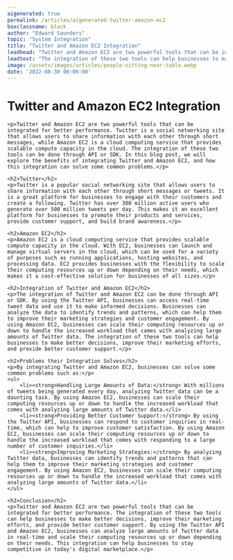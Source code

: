 ```yaml
---
aigenerated: true
permalink: /articles/aigenerated-twitter-amazon-ec2
boxclassname: black
author: "Edward Saunders"
topic: "System Integration"
title: "Twitter and Amazon EC2 Integration"
leadhead: "Twitter and Amazon EC2 are two powerful tools that can be integrated for better performance"
leadtext: "The integration of these two tools can help businesses to make better decisions, improve their marketing efforts, and provide better customer support. By using the Twitter API and Amazon EC2, businesses can analyze large amounts of Twitter data in real-time and scale their computing resources up or down depending on their needs. This integration can help businesses to stay competitive in today's digital marketplace."
image: /assets/images/articles/people-sitting-near-table.webp
date: '2022-08-30 00:00:00'
---
```

<div class="arttext">
	<h1>Twitter and Amazon EC2 Integration</h1>

	<p>Twitter and Amazon EC2 are two powerful tools that can be integrated for better performance. Twitter is a social networking site that allows users to share information with each other through short messages, while Amazon EC2 is a cloud computing service that provides scalable compute capacity in the cloud. The integration of these two tools can be done through API or SDK. In this blog post, we will explore the benefits of integrating Twitter and Amazon EC2, and how this integration can solve some common problems.</p>

	<h2>Twitter</h2>
	<p>Twitter is a popular social networking site that allows users to share information with each other through short messages or tweets. It is a great platform for businesses to engage with their customers and create a following. Twitter has over 300 million active users who generate over 500 million tweets per day. This makes it an excellent platform for businesses to promote their products and services, provide customer support, and build brand awareness.</p>

	<h2>Amazon EC2</h2>
	<p>Amazon EC2 is a cloud computing service that provides scalable compute capacity in the cloud. With EC2, businesses can launch and manage virtual servers in the cloud, which can be used for a variety of purposes such as running applications, hosting websites, and processing data. EC2 provides businesses with the flexibility to scale their computing resources up or down depending on their needs, which makes it a cost-effective solution for businesses of all sizes.</p>

	<h2>Integration of Twitter and Amazon EC2</h2>
	<p>The integration of Twitter and Amazon EC2 can be done through API or SDK. By using the Twitter API, businesses can access real-time tweet data and use it to make informed decisions. Businesses can analyze the data to identify trends and patterns, which can help them to improve their marketing strategies and customer engagement. By using Amazon EC2, businesses can scale their computing resources up or down to handle the increased workload that comes with analyzing large amounts of Twitter data. The integration of these two tools can help businesses to make better decisions, improve their marketing efforts, and provide better customer support.</p>

	<h2>Problems their Integration Solves</h2>
	<p>By integrating Twitter and Amazon EC2, businesses can solve some common problems such as:</p>
	<ul>
		<li><strong>Handling Large Amounts of Data:</strong> With millions of tweets being generated every day, analyzing Twitter data can be a daunting task. By using Amazon EC2, businesses can scale their computing resources up or down to handle the increased workload that comes with analyzing large amounts of Twitter data.</li>
		<li><strong>Providing Better Customer Support:</strong> By using the Twitter API, businesses can respond to customer inquiries in real-time, which can help to improve customer satisfaction. By using Amazon EC2, businesses can scale their computing resources up or down to handle the increased workload that comes with responding to a large number of customer inquiries.</li>
		<li><strong>Improving Marketing Strategies:</strong> By analyzing Twitter data, businesses can identify trends and patterns that can help them to improve their marketing strategies and customer engagement. By using Amazon EC2, businesses can scale their computing resources up or down to handle the increased workload that comes with analyzing large amounts of Twitter data.</li>
	</ul>

	<h2>Conclusion</h2>
	<p>Twitter and Amazon EC2 are two powerful tools that can be integrated for better performance. The integration of these two tools can help businesses to make better decisions, improve their marketing efforts, and provide better customer support. By using the Twitter API and Amazon EC2, businesses can analyze large amounts of Twitter data in real-time and scale their computing resources up or down depending on their needs. This integration can help businesses to stay competitive in today's digital marketplace.</p>

</div>